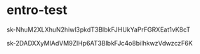 # entro-test

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




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
